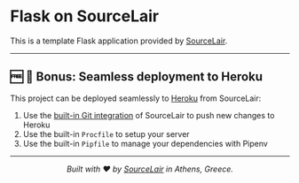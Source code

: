# Flask on SourceLair

This is a template Flask application provided by [SourceLair](https://www.sourcelair.com).

---

## 🆓 🌟 Bonus: Seamless deployment to Heroku

This project can be deployed seamlessly to [Heroku](https://www.heroku.com) from SourceLair:

1. Use the [built-in Git integration](https://help.sourcelair.com/git/) of SourceLair to push new changes to Heroku
2. Use the built-in `Procfile` to setup your server
3. Use the built-in `Pipfile` to manage your dependencies with Pipenv

---


<p align="center">
  <i>Built with ❤️ by <a href="https://www.sourcelair.com">SourceLair</a> in Athens, Greece.</i>
</p>
